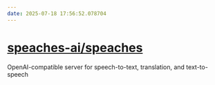 ```yaml
---
date: 2025-07-18 17:56:52.078704
---
```


# [speaches-ai/speaches](https://github.com/speaches-ai/speaches)

OpenAI-compatible server for speech-to-text, translation, and text-to-speech